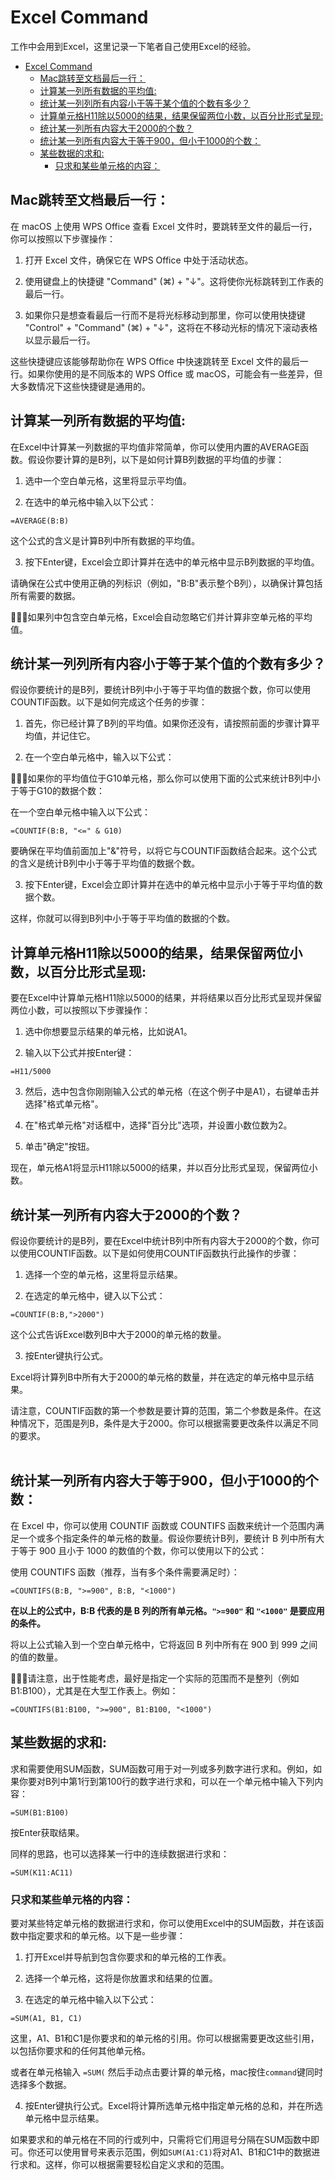 # Excel Command

工作中会用到Excel，这里记录一下笔者自己使用Excel的经验。<br>

- [Excel Command](#excel-command)
  - [Mac跳转至文档最后一行：](#mac跳转至文档最后一行)
  - [计算某一列所有数据的平均值:](#计算某一列所有数据的平均值)
  - [统计某一列列所有内容小于等于某个值的个数有多少？](#统计某一列列所有内容小于等于某个值的个数有多少)
  - [计算单元格H11除以5000的结果，结果保留两位小数，以百分比形式呈现:](#计算单元格h11除以5000的结果结果保留两位小数以百分比形式呈现)
  - [统计某一列所有内容大于2000的个数？](#统计某一列所有内容大于2000的个数)
  - [统计某一列所有内容大于等于900，但小于1000的个数：](#统计某一列所有内容大于等于900但小于1000的个数)
  - [某些数据的求和:](#某些数据的求和)
    - [只求和某些单元格的内容：](#只求和某些单元格的内容)

## Mac跳转至文档最后一行：

在 macOS 上使用 WPS Office 查看 Excel 文件时，要跳转至文件的最后一行，你可以按照以下步骤操作：<br>

1. 打开 Excel 文件，确保它在 WPS Office 中处于活动状态。

2. 使用键盘上的快捷键 "Command" (⌘) + "↓"。这将使你光标跳转到工作表的最后一行。

3. 如果你只是想查看最后一行而不是将光标移动到那里，你可以使用快捷键 "Control" + "Command" (⌘) + "↓"，这将在不移动光标的情况下滚动表格以显示最后一行。

这些快捷键应该能够帮助你在 WPS Office 中快速跳转至 Excel 文件的最后一行。如果你使用的是不同版本的 WPS Office 或 macOS，可能会有一些差异，但大多数情况下这些快捷键是通用的。<br>

## 计算某一列所有数据的平均值:

在Excel中计算某一列数据的平均值非常简单，你可以使用内置的AVERAGE函数。假设你要计算的是B列，以下是如何计算B列数据的平均值的步骤：<br>

1. 选中一个空白单元格，这里将显示平均值。

2. 在选中的单元格中输入以下公式：

```log
=AVERAGE(B:B)
```

这个公式的含义是计算B列中所有数据的平均值。<br>

3. 按下Enter键，Excel会立即计算并在选中的单元格中显示B列数据的平均值。

请确保在公式中使用正确的列标识（例如，"B:B"表示整个B列），以确保计算包括所有需要的数据。<br>

🥴🥴🥴如果列中包含空白单元格，Excel会自动忽略它们并计算非空单元格的平均值。<br>

## 统计某一列列所有内容小于等于某个值的个数有多少？

假设你要统计的是B列，要统计B列中小于等于平均值的数据个数，你可以使用COUNTIF函数。以下是如何完成这个任务的步骤：<br>

1. 首先，你已经计算了B列的平均值。如果你还没有，请按照前面的步骤计算平均值，并记住它。

2. 在一个空白单元格中，输入以下公式：

🌿🌿🌿如果你的平均值位于G10单元格，那么你可以使用下面的公式来统计B列中小于等于G10的数据个数：<br>

在一个空白单元格中输入以下公式：

```log
=COUNTIF(B:B, "<=" & G10)
```

要确保在平均值前面加上"&"符号，以将它与COUNTIF函数结合起来。这个公式的含义是统计B列中小于等于平均值的数据个数。<br>

3. 按下Enter键，Excel会立即计算并在选中的单元格中显示小于等于平均值的数据个数。

这样，你就可以得到B列中小于等于平均值的数据的个数。<br>


## 计算单元格H11除以5000的结果，结果保留两位小数，以百分比形式呈现:

要在Excel中计算单元格H11除以5000的结果，并将结果以百分比形式呈现并保留两位小数，可以按照以下步骤操作：<br>

1. 选中你想要显示结果的单元格，比如说A1。

2. 输入以下公式并按Enter键：

```log
=H11/5000
```

3. 然后，选中包含你刚刚输入公式的单元格（在这个例子中是A1），右键单击并选择"格式单元格"。

4. 在"格式单元格"对话框中，选择"百分比"选项，并设置小数位数为2。

5. 单击"确定"按钮。

现在，单元格A1将显示H11除以5000的结果，并以百分比形式呈现，保留两位小数。<br>

## 统计某一列所有内容大于2000的个数？

假设你要统计的是B列，要在Excel中统计B列中所有内容大于2000的个数，你可以使用COUNTIF函数。以下是如何使用COUNTIF函数执行此操作的步骤：<br>

1. 选择一个空的单元格，这里将显示结果。

2. 在选定的单元格中，键入以下公式：

```log
=COUNTIF(B:B,">2000")
```

这个公式告诉Excel数列B中大于2000的单元格的数量。<br>

3. 按Enter键执行公式。

Excel将计算列B中所有大于2000的单元格的数量，并在选定的单元格中显示结果。<br>

请注意，COUNTIF函数的第一个参数是要计算的范围，第二个参数是条件。在这种情况下，范围是列B，条件是大于2000。你可以根据需要更改条件以满足不同的要求。<br>
<br>

## 统计某一列所有内容大于等于900，但小于1000的个数：

在 Excel 中，你可以使用 COUNTIF 函数或 COUNTIFS 函数来统计一个范围内满足一个或多个指定条件的单元格的数量。假设你要统计B列，要统计 B 列中所有大于等于 900 且小于 1000 的数值的个数，你可以使用以下的公式：<br>

使用 COUNTIFS 函数（推荐，当有多个条件需要满足时）：<br>

```log
=COUNTIFS(B:B, ">=900", B:B, "<1000")
```

**在以上的公式中，B:B 代表的是 B 列的所有单元格。`">=900"` 和 `"<1000"` 是要应用的条件。**<br>

将以上公式输入到一个空白单元格中，它将返回 B 列中所有在 900 到 999 之间的值的数量。<br>

🚨🚨🚨请注意，出于性能考虑，最好是指定一个实际的范围而不是整列（例如 B1:B100），尤其是在大型工作表上。例如：<br>

```log
=COUNTIFS(B1:B100, ">=900", B1:B100, "<1000")
```


## 某些数据的求和:

求和需要使用SUM函数，SUM函数可用于对一列或多列数字进行求和。例如，如果你要对B列中第1行到第100行的数字进行求和，可以在一个单元格中输入下列内容：<br>

```log
=SUM(B1:B100)
```

按Enter获取结果。<br>

同样的思路，也可以选择某一行中的连续数据进行求和：<br>

```log
=SUM(K11:AC11)
```

### 只求和某些单元格的内容：

要对某些特定单元格的数据进行求和，你可以使用Excel中的SUM函数，并在该函数中指定要求和的单元格。以下是一些步骤：<br>

1. 打开Excel并导航到包含你要求和的单元格的工作表。

2. 选择一个单元格，这将是你放置求和结果的位置。

3. 在选定的单元格中输入以下公式：

```log
=SUM(A1, B1, C1)
```

这里，A1、B1和C1是你要求和的单元格的引用。你可以根据需要更改这些引用，以包括你要求和的任何其他单元格。<br>

或者在单元格输入 `=SUM(` 然后手动点击要计算的单元格，mac按住`command`键同时选择多个数据。<br>

4. 按Enter键执行公式。Excel将计算所选单元格中指定单元格的总和，并在所选单元格中显示结果。

如果要求和的单元格在不同的行或列中，只需将它们用逗号分隔在SUM函数中即可。你还可以使用冒号来表示范围，例如`SUM(A1:C1)`将对A1、B1和C1中的数据进行求和。这样，你可以根据需要轻松自定义求和的范围。<br>